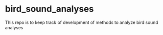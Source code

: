 # bird_sound_analyses
This repo is to keep track of development of methods to analyze bird sound analyses

